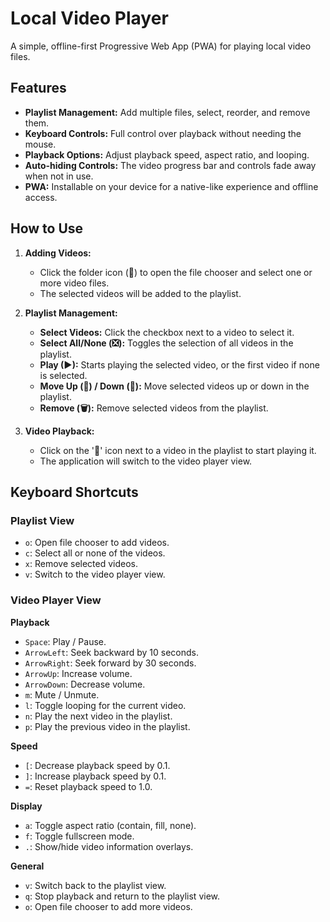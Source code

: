 # Local Video Player

A simple, offline-first Progressive Web App (PWA) for playing local video files.

## Features

*   **Playlist Management:** Add multiple files, select, reorder, and remove them.
*   **Keyboard Controls:** Full control over playback without needing the mouse.
*   **Playback Options:** Adjust playback speed, aspect ratio, and looping.
*   **Auto-hiding Controls:** The video progress bar and controls fade away when not in use.
*   **PWA:** Installable on your device for a native-like experience and offline access.

## How to Use

1.  **Adding Videos:**
    *   Click the folder icon (📁) to open the file chooser and select one or more video files.
    *   The selected videos will be added to the playlist.

2.  **Playlist Management:**
    *   **Select Videos:** Click the checkbox next to a video to select it.
    *   **Select All/None (❎):** Toggles the selection of all videos in the playlist.
    *   **Play (▶):** Starts playing the selected video, or the first video if none is selected.
    *   **Move Up (🔺) / Down (🔻):** Move selected videos up or down in the playlist.
    *   **Remove (🗑):** Remove selected videos from the playlist.

3.  **Video Playback:**
    *   Click on the '🎵' icon next to a video in the playlist to start playing it.
    *   The application will switch to the video player view.

## Keyboard Shortcuts

### Playlist View

*   `o`: Open file chooser to add videos.
*   `c`: Select all or none of the videos.
*   `x`: Remove selected videos.
*   `v`: Switch to the video player view.

### Video Player View

**Playback**
*   `Space`: Play / Pause.
*   `ArrowLeft`: Seek backward by 10 seconds.
*   `ArrowRight`: Seek forward by 30 seconds.
*   `ArrowUp`: Increase volume.
*   `ArrowDown`: Decrease volume.
*   `m`: Mute / Unmute.
*   `l`: Toggle looping for the current video.
*   `n`: Play the next video in the playlist.
*   `p`: Play the previous video in the playlist.

**Speed**
*   `[`: Decrease playback speed by 0.1.
*   `]`: Increase playback speed by 0.1.
*   `=`: Reset playback speed to 1.0.

**Display**
*   `a`: Toggle aspect ratio (contain, fill, none).
*   `f`: Toggle fullscreen mode.
*   `.`: Show/hide video information overlays.

**General**
*   `v`: Switch back to the playlist view.
*   `q`: Stop playback and return to the playlist view.
*   `o`: Open file chooser to add more videos.
